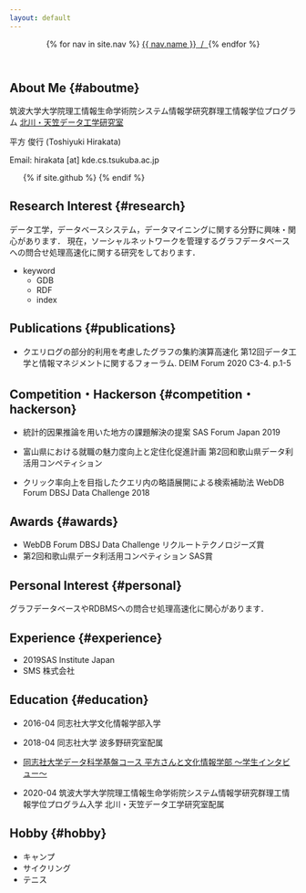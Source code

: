 ```yaml
---
layout: default
---
```


<header class="bloghead">
    <nav class="bloghead-nav">
        {% for nav in site.nav %}
	<a class="text-link" href="{{ nav.href }}">{{ nav.name }}<span> &nbsp;/&nbsp; </span></a> {% endfor %}
    </nav>
</header>

## About Me {#aboutme}
筑波大学大学院理工情報生命学術院システム情報学研究群理工情報学位プログラム
<a class="text-link" href="http://kde.cs.tsukuba.ac.jp">北川・天笠データ工学研究室</a>

平方 俊行 (Toshiyuki Hirakata)

Email: hirakata [at] kde.cs.tsukuba.ac.jp

<ul class="social">
  {% if site.github %}
  <a type="button" href="http://github.com/{{ site.github }}">
    <i class="fa fa-github"></i>
  </a>
  {% endif %}
</ul>

## Research Interest {#research}
データ工学，データベースシステム，データマイニングに関する分野に興味・関心があります．
現在，ソーシャルネットワークを管理するグラフデータベースへの問合せ処理高速化に関する研究をしております．
* keyword
  * GDB
  * RDF
  * index

## Publications {#publications}
* クエリログの部分的利用を考慮したグラフの集約演算高速化 第12回データ工学と情報マネジメントに関するフォーラム. DEIM Forum 2020 C3-4. p.1-5


## Competition・Hackerson {#competition・hackerson} 
* 統計的因果推論を用いた地方の課題解決の提案 SAS Forum Japan 2019

* 富山県における就職の魅力度向上と定住化促進計画 第2回和歌山県データ利活用コンペティション

* クリック率向上を目指したクエリ内の略語展開による検索補助法 WebDB Forum DBSJ Data Challenge 2018

## Awards {#awards}
* WebDB Forum DBSJ Data Challenge リクルートテクノロジーズ賞
* 第2回和歌山県データ利活用コンペティション SAS賞

## Personal Interest {#personal}
グラフデータベースやRDBMSへの問合せ処理高速化に関心があります．

## Experience {#experience}
* 2019SAS Institute Japan
* SMS 株式会社

## Education {#education}
* 2016-04 同志社大学文化情報学部入学

* 2018-04 同志社大学 波多野研究室配属

* <a class="text-link" href="https://www.cis.doshisha.ac.jp/course/foundationaldata/student/
">同志社大学データ科学基盤コース 平方さんと文化情報学部 ～学生インタビュー～</a>

* 2020-04 筑波大学大学院理工情報生命学術院システム情報学研究群理工情報学位プログラム入学 北川・天笠データ工学研究室配属

## Hobby {#hobby}
* キャンプ
* サイクリング
* テニス
